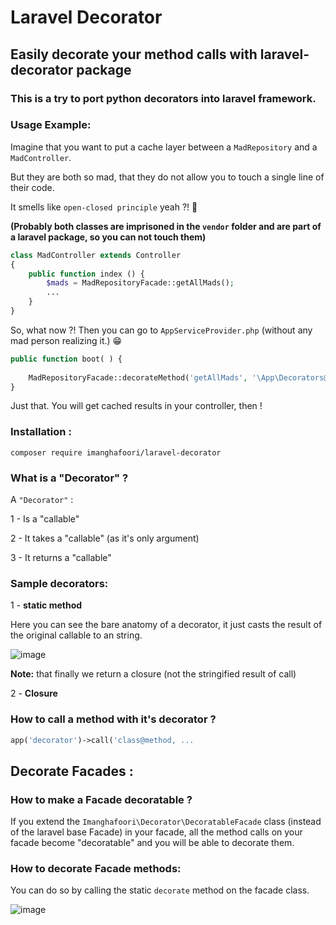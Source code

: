 # Laravel Decorator

## Easily decorate your method calls with laravel-decorator package

### This is a try to port python decorators into laravel framework.



### Usage Example:

Imagine that you want to put a cache layer between a `MadRepository` and a `MadController`.

But they are both so mad, that they do not allow you to touch a single line of their code.

It smells like `open-closed principle` yeah ?! 👃 

**(Probably both classes are imprisoned in the `vendor` folder and are part of a laravel package, so you can not touch them)**

```php
class MadController extends Controller
{
    public function index () {
        $mads = MadRepositoryFacade::getAllMads();
        ...
    }
}
```

So, what now ?!
Then you can go to `AppServiceProvider.php` (without any mad person realizing it.) 😁 

```php
public function boot( ) {
    
    MadRepositoryFacade::decorateMethod('getAllMads', '\App\Decorators@cache', ['myMadKey', 10]);
}
```
Just that. You will get cached results in your controller, then !


### Installation :

```
composer require imanghafoori/laravel-decorator
```

### What is a "Decorator" ?

A `"Decorator"` :

1 - Is a "callable"

2 - It takes a "callable" (as it's only argument)

3 - It returns a "callable"


### Sample decorators:

1 - **static method** 

Here you can see the bare anatomy of a decorator, it just casts the result of the original callable to an string.

![image](https://user-images.githubusercontent.com/6961695/50929036-81059f00-1471-11e9-9734-90b226501ed9.png)

**Note:** that finally we return a closure (not the stringified result of call)

2 - **Closure**



### How to call a method with it's decorator ?

```php
app('decorator')->call('class@method, ...
```

## Decorate Facades :

### How to make a Facade decoratable ?

If you extend the `Imanghafoori\Decorator\DecoratableFacade` class (instead of the laravel base Facade) in your facade, all the method calls on your facade become "decoratable" and you will be able to decorate them.

### How to decorate Facade methods:

You can do so by calling the static `decorate` method on the facade class.

![image](https://user-images.githubusercontent.com/6961695/50934957-8d90f400-147f-11e9-8e70-f3ee6edd4bc6.png)




